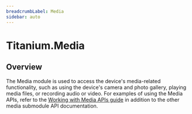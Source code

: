 ```yaml
---
breadcrumbLabel: Media
sidebar: auto
---
```


# Titanium.Media

<ProxySummary/>

## Overview

The Media module is used to access the device's media-related functionality, such
as using the device's camera and photo gallery, playing media files, or recording
audio or video.
For examples of using the Media APIs, refer to the
[Working with Media APIs guide](https://docs.appcelerator.com/platform/latest/#!/guide/Working_with_Media_APIs)
in addition to the other media submodule API documentation.

<ApiDocs/>
